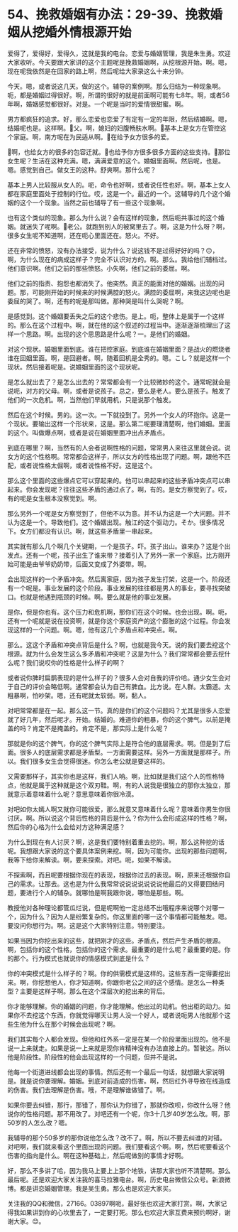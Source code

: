 # 54、挽救婚姻有办法：29-39、挽救婚姻从挖婚外情根源开始

爱得了，爱得好，爱得久，这就是我的电台。恋爱与婚姻管理，我是朱生勇。欢迎大家收听。今天要跟大家讲的这个主题呢是挽救婚姻啊，从挖根源开始。啊。嗯，现在呢我依然是在回家的路上啊，然后呢给大家录这么十来分钟。

今天。嗯，或者说这几天。做的这个。辅导的案例啊。那么归结为一种现象啊。呃，都是婚姻过得很好。啊，所谓的很好的就是前面啊可能有七8年。啊，或者56年啊，婚姻感觉都很好。对是。一个呢是当时的爱情很甜蜜。啊。

男方都疯狂的追求。好，那么恋爱也恋爱了有定有一定的年限，然后结婚啊。嗯，结婚呢也是。这样啊。🎼父。啊，媳妇的妇腹畅肤水啊。🎼基本上是女方在管控这个家庭。啊，南方呢在为民适从啊。🎼在给予女方很多的爱。

🎼啊，也给女方的很多的包容迁就。🎼也给予你方很多很多方面的这些支持。🎼那位女生呢？生活在这种充满。嗯，满满爱意的这个。婚姻里面啊。然后呢，也是。嗯。感觉到自己。做女王的这种。舒爽啊。那什么呢？

基本上男人比较服从女人的。呃，命令也好啊，或者说任性也好。啊，基本上女人都在家庭里面处于控制的行位。哎，这是一个。最近的一个。这辅导的几个这个婚姻的这个一个现象。当然之前也辅导了有一些这个现象啊。

也有这个类似的现象。那么为什么说？会有这样的现象，然后呃共事过的这个婚姻。就迷失了呢啊。🎼老公。就跑到别人的被窝里去了。啊，这是为什么呀？啊，很多女生呢不知道啊，还在呃心里面还在。怒火。不好。

还在非常的愤怒，没有办法接受，说为什么？说这钱不是过得好好的吗？😔，啊，为什么现在的病成这样子？完全不认识对方的。啊。那么。我给他们辅档过。他们意识啊。他们之前的那些愤怒。小失啊，他们之前的委屈。啊。

他们之前的指责、抱怨也都消失了。他突然。真正的能面对他的婚姻。出现的问题。那，可能刚开始的时候来的时候满腔的怒火。满腔的委屈啊，来我这边呢也是委屈的哭了。啊，还有的呢是那叫做。那种哭是叫什么哭呢？啊。

是感觉到。这个婚姻要丢失之后的这个悲伤。是上。呃，整体上是属于一个这样的。那么在这个过程中。啊，就在他的这个叙述的过程当中。逐渐逐渐梳理出了这样一个思路。啊。出现的这个思思路是什么呢？一。是他们的婚姻。

对这个现状。婚姻里面到底。谁在把控家庭。到底谁在婚姻里面？是战火的燃烧者谁在回姻里面。啊，是回避者。啊，随着回机是全秀的。嗯。こし？就是这样一个现状。然后接着呢是。说婚姻里面的这个现状呢。

是怎么就出去了？是怎么出去的？常常都会有一个比较微妙的这个。通常呢就会是说呃，对方的父母。啊，或者是说孩子。总之，要么是老人。要么是孩子。触发了他们的一次危机。啊，当然他们早就用机，只是说那个触发。

然后在这个时候。男的。这一次。一下就投到了。另外一个女人的环抱你。这是一个现状。要输出这样一个形状来，这是。那么第二呢要理清楚啊，他们婚姻。里面的这个。叫做爆点啊，或者是说在婚姻里面冲出点矛盾点。

到底在哪里？啊，当然有的人会者说啊性格的问题，常常男人来往这里就会说。说女方的这个性格啊。常常都会这样子，所以女方的性格出现了问题。啊，跟他不匹配，或者说性格太倔啊，或者说性格不好。这是这个。

那么这个里面的这些爆点它可以穿起来的。他可以串起来的这些矛盾冲突点可以串起来。你会发现呢？往往这些矛盾的通过点了。啊，有的。是女方察觉到了。哎，有的呢是女生根本没察觉到。啊。

那么另外一个呢是女方察觉到了，但他不以为意。并不认为这是一个大问题。并不认为这是一个。导致他们。这个婚姻出现。触江的这个驱动力。そか。很多情况下。女方们都没有认识。啊，就这些矛盾里一串起来。

其实就有那么几个啊几个关键期，一个是孩子。吓。孩子出山。谁来办？这是个出发点。还有一个呢，孩子出生了谁来带？接着引入了另外一家一个家庭。比方刚开始可能是由爷爷奶奶带，后面又变成了外婆带。啊。

会出现这样的一个矛盾冲突。然后离家庭，因为孩子发生打架，这是一个。阶段还有一个呢是。事业发展的这个阶段。事业发展的往往都是男人的事业，要寻找突破口。也就是他遇到瓶颈的时候。啊。要么就是他的事业发展。

是你，但是你也有。这个压力和危机啊，那你们在这个时候。也会出现。啊。呃，还有一个呢就是说在投资啊，就是你这个家庭资产的这个膨胀的这个过程。你会发现这样的一个问题。啊。嗯，他有这几个矛盾点和冲突点。啊。

那么。这这个矛盾和冲突点背后是什么？啊，也就是我今天。说的我们要去挖这个根源。就为什么会发生这么多矛盾和冲突呢？这是为什么？我们常常都会要去挖什么呢？我们说哎你的性格是什么样子的啊？

或者说你脾时扁鹊表现的是什么样子的？很多人会对自我的评价哈。通少女生会对于自己的评价会略低啊。通常都会认为自己有脾血。比方说。在人群。太霸道。太粗暴啊，怕吵架。嗯，还有呢就太软弱。啊，黏人。

对吧常常都是在一起。那么这一节。真的是你们的这个问题吗？尤其是很多人恋爱就了好几年，然后呢才。开始。结婚的。难道你的粗暴，你的这个脾气。以前是掩盖的吗？肯定不是掩盖的。肯定不是，那实际上是什么呢？

那就是你的这个脾气，你的这个脾气实际上是符合他的底层需求。啊。但是到了后面。很多人的底层需求都是矛盾型。一方面需要这样。另外一方面就是那样子。所以。我们很多女生会觉得很迷。你怎么老公就是要这样的。

又需要那样子，其实你也是这样，我们人呐。啊，比如就是我们这个人的性格特点，他就是属于这种就是这个双刃鞋。啊，有的人说我是很独立的那你太独立，那就意示着意味着什么呢？意思意味着你很冷漠。

对吧如你太嫣人啊又就你可能很爱，那么就意又意味着什么呢？意味着你男生你很讨厌。啊。所以说这个背后性格的背后是什么？你为什么会形成这样的性格？啊，然后你的心格为什么会给对方这种满足感？

为什么到现在有人讨厌？啊，这是我们要特别着重去挖的。啊，那么这种挖的话呢。我想跟大家说的这个要具体案例来挖。啊，因为可能你。出现的那些问题啊，我等下给你来解读。啊，要来探索。对吧。呃，如果不解读。

不探索啊，而且呢要根据你现在的表现，根据你过去的表现。啊，原来还根据你自己的需求。让那去。这也是为什么我常常说说说说说说说他最后的又得要回结问题，要进行个人的辅杂。就哪怕是啊我跟你说，哪怕是那些。啊。

教授他对各种理论都管瓜烂说，但是呢啊他一定总结不出哦程序来说哪个对哪一个，因为什么？因为人是纷繁复杂的。你这里面的哪一这个事情都可能触发。嗯。要没问你想行为。啊。这是这个大家特别注意。特别要注。

如果当因为你挖出来的这些，就把刚才的这些。矛盾点，然后产生矛盾的根源。啊，包括你的这个性格，包括你的这个需求。最重要的是什么呢？最重要的是。你的那个。行为模式也就说你的情感模式到底是什么？

你的冲突模式是什么样子的？啊。你的供需模式是这样的。这些东西一定得要挖出来。啊，你挖想他人，你才知道啊，你跟你老公之间的这个感情。是怎么一种类型？主要是这样子啊。那么在这个深层次的挖出来的背后。

你才能够理解。你的婚姻的问题，你才能理解。他出过的动机。他出柜的动力。如果你不去挖这个东西，你就觉得哪天让男人没一个好人，或者说呃男人他就那个这些生他为什么在那个时候会出现呢？啊。

我们其实每个人都会发现。但他和红外系一定是在某一个阶段里面出现的。他不是说一上来就走。如果是说一上来就是现你肯精神没有办法直接上的。暂驶这。所以他是阶段性。阶段性的他会出现这样的一个问题，但并不是说。

他每一个街道进线都会出现的事情。然后还有一个最后一句话，就想跟大家说明是。就是说你要理解。婚姻。到底对前造成的伤害。啊，然后红外寻导致在线造成的伤害。我们去理解是伤害。哦，不是理解谁做错了。啊。

如果你要去纠错，那行，那错了，那你认为你错了，那就你改呗，你改什么呀？他说你的性格问题。那不用改了。对吧还有一个呢，你3十几岁40岁怎么改。啊，那50岁的人怎么改？嗯。

我辅导的那个50多岁的那你说他怎么改？改不了。啊，所以不要去纠谁的对错。对吧啊，我们就来看这个里面出现的问题。我们要看这个啊。啊，然后呢要看这个伤害的指向是什么。啊在这种基础上，然后呢做别的事情才好啊。

好，那么不多讲了哈，因为我马上要上上那个地铁，讲那大家也听不清楚啊。那么最后呢。还是欢迎大家关注我的喜马拉雅电台。啊，历史电台微信公众号。新浪微博。都是讲恋婚姻管理。我是吴生勇。那么也是欢迎大家买。

关注我的QQ和微信，27166。03897啊呃，最好张也欢迎大家打赏。啊，大家记得我如果讲到你的心坎里去了，一定要打死。那么也欢迎大家互费来预约啊好，谢谢大家。😊。

